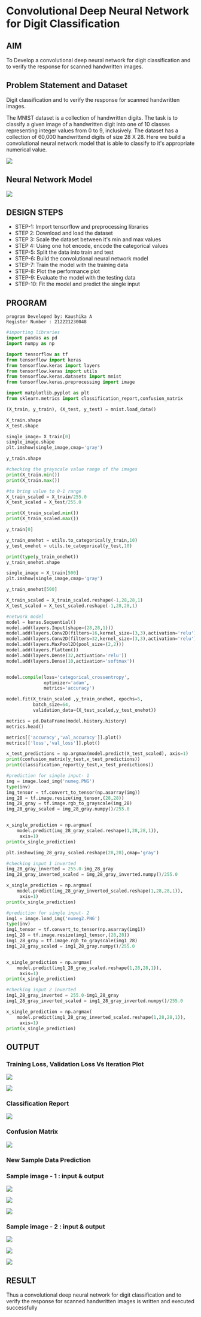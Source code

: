 # Convolutional Deep Neural Network for Digit Classification

## AIM

To Develop a convolutional deep neural network for digit classification and to verify the response for scanned handwritten images.

## Problem Statement and Dataset

Digit classification and to verify the response for scanned handwritten images.

The MNIST dataset is a collection of handwritten digits. The task is to classify a given image of a handwritten digit into one of 10 classes representing integer values from 0 to 9, inclusively. The dataset has a collection of 60,000 handwrittend digits of size 28 X 28. Here we build a convolutional neural network model that is able to classify to it's appropriate numerical value.

![](mnist.png)
## Neural Network Model

![](NNmodel.PNG)

## DESIGN STEPS
- STEP-1: Import tensorflow and preprocessing libraries
- STEP 2: Download and load the dataset
- STEP 3: Scale the dataset between it's min and max values
- STEP 4: Using one hot encode, encode the categorical values
- STEP-5: Split the data into train and test
- STEP-6: Build the convolutional neural network model
- STEP-7: Train the model with the training data
- STEP-8: Plot the performance plot
- STEP-9: Evaluate the model with the testing data
- STEP-10: Fit the model and predict the single input

## PROGRAM
```
program Developed by: Kaushika A
Register Number : 212221230048
```

```python
#importing libraries
import pandas as pd
import numpy as np

import tensorflow as tf
from tensorflow import keras
from tensorflow.keras import layers
from tensorflow.keras import utils
from tensorflow.keras.datasets import mnist
from tensorflow.keras.preprocessing import image

import matplotlib.pyplot as plt
from sklearn.metrics import classification_report,confusion_matrix
```

```python
(X_train, y_train), (X_test, y_test) = mnist.load_data()

X_train.shape
X_test.shape
```

```python
single_image= X_train[0]
single_image.shape
plt.imshow(single_image,cmap='gray')
```

```python
y_train.shape
```

```python
#checking the grayscale value range of the images
print(X_train.min())
print(X_train.max())

#to bring value to 0-1 range
X_train_scaled = X_train/255.0
X_test_scaled = X_test/255.0

print(X_train_scaled.min())
print(X_train_scaled.max())
```

```python
y_train[0]

y_train_onehot = utils.to_categorical(y_train,10)
y_test_onehot = utils.to_categorical(y_test,10)

print(type(y_train_onehot))
y_train_onehot.shape
```

```python
single_image = X_train[500]
plt.imshow(single_image,cmap='gray')

y_train_onehot[500]
```

```python
X_train_scaled = X_train_scaled.reshape(-1,28,28,1)
X_test_scaled = X_test_scaled.reshape(-1,28,28,1)
```

```python
#network model
model = keras.Sequential()
model.add(layers.Input(shape=(28,28,1)))
model.add(layers.Conv2D(filters=16,kernel_size=(3,3),activation='relu'))
model.add(layers.Conv2D(filters=32,kernel_size=(3,3),activation='relu'))
model.add(layers.MaxPool2D(pool_size=(2,2)))
model.add(layers.Flatten())
model.add(layers.Dense(32,activation='relu'))
model.add(layers.Dense(10,activation='softmax'))


model.compile(loss='categorical_crossentropy',
              optimizer='adam',
              metrics='accuracy')

model.fit(X_train_scaled ,y_train_onehot, epochs=5,
          batch_size=64, 
          validation_data=(X_test_scaled,y_test_onehot))
```

```python
metrics = pd.DataFrame(model.history.history)
metrics.head()
```

```python
metrics[['accuracy','val_accuracy']].plot()
metrics[['loss','val_loss']].plot()
```

```python
x_test_predictions = np.argmax(model.predict(X_test_scaled), axis=1)
print(confusion_matrix(y_test,x_test_predictions))
print(classification_report(y_test,x_test_predictions))
```

```python
#prediction for single input- 1
img = image.load_img('numeg.PNG')
type(inv)
img_tensor = tf.convert_to_tensor(np.asarray(img))
img_28 = tf.image.resize(img_tensor,(28,28))
img_28_gray = tf.image.rgb_to_grayscale(img_28)
img_28_gray_scaled = img_28_gray.numpy()/255.0


x_single_prediction = np.argmax(
    model.predict(img_28_gray_scaled.reshape(1,28,28,1)),
     axis=1)
print(x_single_prediction)

plt.imshow(img_28_gray_scaled.reshape(28,28),cmap='gray')
```

```python
#checking input 1 inverted
img_28_gray_inverted = 255.0-img_28_gray
img_28_gray_inverted_scaled = img_28_gray_inverted.numpy()/255.0

x_single_prediction = np.argmax(
    model.predict(img_28_gray_inverted_scaled.reshape(1,28,28,1)),
     axis=1)
print(x_single_prediction)
```

```python
#prediction for single input- 2
img1 = image.load_img('numeg2.PNG')
type(inv)
img1_tensor = tf.convert_to_tensor(np.asarray(img1))
img1_28 = tf.image.resize(img1_tensor,(28,28))
img1_28_gray = tf.image.rgb_to_grayscale(img1_28)
img1_28_gray_scaled = img1_28_gray.numpy()/255.0


x_single_prediction = np.argmax(
    model.predict(img1_28_gray_scaled.reshape(1,28,28,1)),
     axis=1)
print(x_single_prediction)

#checking input 2 inverted
img1_28_gray_inverted = 255.0-img1_28_gray
img1_28_gray_inverted_scaled = img1_28_gray_inverted.numpy()/255.0

x_single_prediction = np.argmax(
    model.predict(img1_28_gray_inverted_scaled.reshape(1,28,28,1)),
     axis=1)
print(x_single_prediction)
```

## OUTPUT

### Training Loss, Validation Loss Vs Iteration Plot

![](1.png)

![](2.png)

### Classification Report

![](3.PNG)

### Confusion Matrix

![](conmatrix.PNG)

### New Sample Data Prediction
### Sample image - 1 : input & output

![](numeg.PNG)

![](in11.PNG)

![](in12.PNG)

### Sample image - 2 : input & output

![](numeg2.PNG)

![](in21.PNG)

![](in22.PNG)

## RESULT

Thus a convolutional deep neural network for digit classification and to verify the response for scanned handwritten images is written and executed successfully